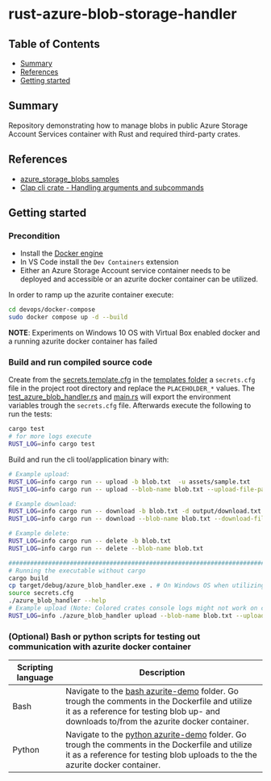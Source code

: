 # rust-azure-blob-storage-handler

## Table of Contents

- [Summary](#summary)
- [References](#references)
- [Getting started](#getting-started)

## Summary

Repository demonstrating how to manage blobs in public Azure Storage Account Services container with Rust and required third-party crates.

## References

- [azure_storage_blobs samples](https://github.com/Azure/azure-sdk-for-rust/tree/main/sdk/storage_blobs)
- [Clap cli crate - Handling arguments and subcommands](https://rust-cli-recommendations.sunshowers.io/handling-arguments.html)

## Getting started

### Precondition

- Install the [Docker engine](https://docs.docker.com/engine/install/)
- In VS Code install the `Dev Containers` extension
- Either an Azure Storage Account service container needs to be deployed and accessible or an azurite docker container can be utilized. 

In order to ramp up the azurite container execute:

```bash
cd devops/docker-compose
sudo docker compose up -d --build
```

**NOTE**: Experiments on Windows 10 OS with Virtual Box enabled docker and a running azurite docker container has failed

### Build and run compiled source code

Create from the [secrets.template.cfg](./templates/secrets.template.cfg) in the [templates folder](./templates/) a `secrets.cfg` file in the project root directory and replace the `PLACEHOLDER_*` values. The [test_azure_blob_handler.rs](./test/test_azure_blob_handler.rs) and [main.rs](./src/main.rs) will export the environment variables trough the `secrets.cfg` file.
Afterwards execute the following to run the tests:

```bash
cargo test
# for more logs execute
RUST_LOG=info cargo test
```

Build and run the cli tool/application binary with:

```bash
# Example upload: 
RUST_LOG=info cargo run -- upload -b blob.txt  -u assets/sample.txt
RUST_LOG=info cargo run -- upload --blob-name blob.txt --upload-file-path assets/sample.txt 

# Example download: 
RUST_LOG=info cargo run -- download -b blob.txt -d output/download.txt
RUST_LOG=info cargo run -- download --blob-name blob.txt --download-file-path "output/download.txt"

# Example delete: 
RUST_LOG=info cargo run -- delete -b blob.txt
RUST_LOG=info cargo run -- delete --blob-name blob.txt

#####################################################################################################################
# Running the executable without cargo  
cargo build
cp target/debug/azure_blob_handler.exe . # On Windows OS when utilizing Git Bash or WSL
source secrets.cfg
./azure_blob_handler --help
# Example upload (Note: Colored crates console logs might not work on certain terminals): 
RUST_LOG=info ./azure_blob_handler upload --blob-name blob.txt --upload-file-path assets/sample.txt 
```

### (Optional) Bash or python scripts for testing out communication with azurite docker container

| Scripting language | Description | 
|----------|----------|
| Bash | Navigate to the [bash azurite-demo](./devops/docker-compose/bash/) folder. Go trough the comments in the Dockerfile and utilize it as a reference for testing blob up- and downloads to/from the azurite docker container. | 
| Python | Navigate to the [python azurite-demo](./devops/docker-compose/python/) folder. Go trough the comments in the Dockerfile and utilize it as a reference for testing blob uploads to the the azurite docker container. | 
